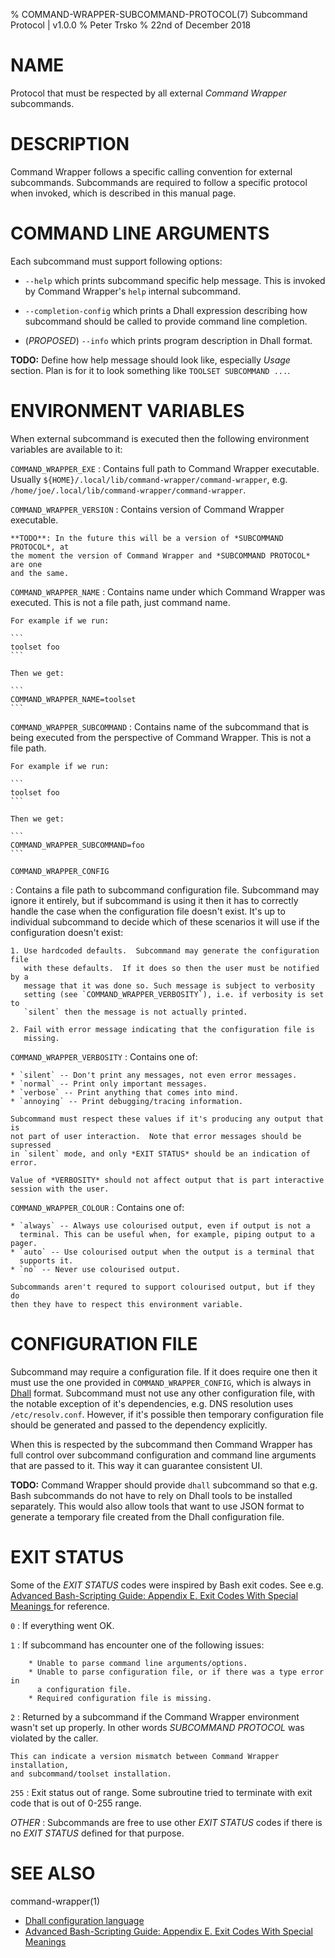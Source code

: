 % COMMAND-WRAPPER-SUBCOMMAND-PROTOCOL(7) Subcommand Protocol | v1.0.0
% Peter Trsko
% 22nd of December 2018


# NAME

Protocol that must be respected by all external *Command Wrapper* subcommands.


# DESCRIPTION

Command Wrapper follows a specific calling convention for external subcommands.
Subcommands are required to follow a specific protocol when invoked, which is
described in this manual page.


# COMMAND LINE ARGUMENTS

Each subcommand must support following options:

* `--help` which prints subcommand specific help message. This is
  invoked by Command Wrapper's `help` internal subcommand.

* `--completion-config` which prints a Dhall expression describing how
  subcommand should be called to provide command line completion.

* (*PROPOSED*) `--info` which prints program description in Dhall format.

**TODO:** Define how help message should look like, especially *Usage* section.
Plan is for it to look something like `TOOLSET SUBCOMMAND ...`.


# ENVIRONMENT VARIABLES

When external subcommand is executed then the following environment variables
are available to it:

`COMMAND_WRAPPER_EXE`
:   Contains full path to Command Wrapper executable.  Usually
    `${HOME}/.local/lib/command-wrapper/command-wrapper`, e.g.
    `/home/joe/.local/lib/command-wrapper/command-wrapper`.

`COMMAND_WRAPPER_VERSION`
:   Contains version of Command Wrapper executable.

    **TODO**: In the future this will be a version of *SUBCOMMAND PROTOCOL*, at
    the moment the version of Command Wrapper and *SUBCOMMAND PROTOCOL* are one
    and the same.

`COMMAND_WRAPPER_NAME`
:   Contains name under which Command Wrapper was executed.  This is not a file
    path, just command name.

    For example if we run:

    ```
    toolset foo
    ```

    Then we get:

    ```
    COMMAND_WRAPPER_NAME=toolset
    ```

`COMMAND_WRAPPER_SUBCOMMAND`
:   Contains name of the subcommand that is being executed from the perspective
    of Command Wrapper.  This is not a file path.

    For example if we run:

    ```
    toolset foo
    ```

    Then we get:

    ```
    COMMAND_WRAPPER_SUBCOMMAND=foo
    ```

`COMMAND_WRAPPER_CONFIG`

:   Contains a file path to subcommand configuration file. Subcommand may
    ignore it entirely, but if subcommand is using it then it has to correctly
    handle the case when the configuration file doesn't exist.  It's up to
    individual subcommand to decide which of these scenarios it will use if the
    configuration doesn't exist:

    1. Use hardcoded defaults.  Subcommand may generate the configuration file
       with these defaults.  If it does so then the user must be notified by a
       message that it was done so. Such message is subject to verbosity
       setting (see `COMMAND_WRAPPER_VERBOSITY`), i.e. if verbosity is set to
       `silent` then the message is not actually printed.

    2. Fail with error message indicating that the configuration file is
       missing.

`COMMAND_WRAPPER_VERBOSITY`
:   Contains one of:

    * `silent` -- Don't print any messages, not even error messages.
    * `normal` -- Print only important messages.
    * `verbose` -- Print anything that comes into mind.
    * `annoying` -- Print debugging/tracing information.

    Subcommand must respect these values if it's producing any output that is
    not part of user interaction.  Note that error messages should be supressed
    in `silent` mode, and only *EXIT STATUS* should be an indication of error.

    Value of *VERBOSITY* should not affect output that is part interactive
    session with the user.

`COMMAND_WRAPPER_COLOUR`
:   Contains one of:

    * `always` -- Always use colourised output, even if output is not a
      terminal. This can be useful when, for example, piping output to a pager.
    * `auto` -- Use colourised output when the output is a terminal that
      supports it.
    * `no` -- Never use colourised output.

    Subcommands aren't requred to support colourised output, but if they do
    then they have to respect this environment variable.


# CONFIGURATION FILE

Subcommand may require a configuration file. If it does require one then it
must use the one provided in `COMMAND_WRAPPER_CONFIG`, which is always in
[Dhall](https://github.com/dhall-lang/dhall-lang#readme) format. Subcommand
must not use any other configuration file, with the notable exception of it's
dependencies, e.g. DNS resolution uses `/etc/resolv.conf`.  However, if it's
possible then temporary configuration file should be generated and passed to
the dependency explicitly.

When this is respected by the subcommand then Command Wrapper has full control
over subcommand configuration and command line arguments that are passed to it.
This way it can guarantee consistent UI.

**TODO:** Command Wrapper should provide `dhall` subcommand so that e.g. Bash
subcommands do not have to rely on Dhall tools to be installed separately. This
would also allow tools that want to use JSON format to generate a temporary
file created from the Dhall configuration file.


# EXIT STATUS

Some of the *EXIT STATUS* codes were inspired by Bash exit codes.  See e.g.
[Advanced Bash-Scripting Guide: Appendix E. Exit Codes With Special Meanings
](http://tldp.org/LDP/abs/html/exitcodes.html) for reference.

`0`
:   If everything went OK.

`1`
:   If subcommand has encounter one of the following issues:

        * Unable to parse command line arguments/options.
        * Unable to parse configuration file, or if there was a type error in
          a configuration file.
        * Required configuration file is missing.

`2`
:   Returned by a subcommand if the Command Wrapper environment wasn't set up
    properly.  In other words *SUBCOMMAND PROTOCOL* was violated by the caller.

    This can indicate a version mismatch between Command Wrapper installation,
    and subcommand/toolset installation.

`255`
:   Exit status out of range.  Some subroutine tried to terminate with exit
    code that is out of 0-255 range.

*OTHER*
:   Subcommands are free to use other *EXIT STATUS* codes if there is no
    *EXIT STATUS* defined for that purpose.


# SEE ALSO

command-wrapper(1)

* [Dhall configuration language](https://dhall-lang.org)
* [Advanced Bash-Scripting Guide: Appendix E. Exit Codes With Special Meanings
  ](http://tldp.org/LDP/abs/html/exitcodes.html)
